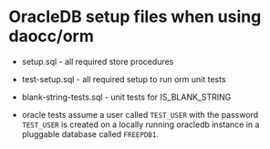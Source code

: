 # OracleDB setup files when using daocc/orm

* setup.sql - all required store procedures
* test-setup.sql - all required setup to run orm unit tests
* blank-string-tests.sql - unit tests for IS_BLANK_STRING

* oracle tests assume a user called `TEST_USER` with the password `TEST_USER` is created on a locally running oracledb instance in a pluggable database called `FREEPDB1`.
